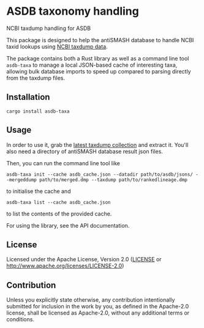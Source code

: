 # ASDB taxonomy handling

NCBI taxdump handling for ASDB

This package is designed to help the antiSMASH database to handle NCBI taxid lookups using
[NCBI taxdump data](https://ftp.ncbi.nlm.nih.gov/pub/taxonomy/new_taxdump/).

The package contains both a Rust library as well as a command line tool `asdb-taxa` to
manage a local JSON-based cache of interesting taxa, allowing bulk database imports to speed up
compared to parsing directly from the taxdump files.


## Installation

```
cargo install asdb-taxa
```

## Usage

In order to use it, grab the [latest taxdump collection](https://ftp.ncbi.nlm.nih.gov/pub/taxonomy/new_taxdump/)
and extract it. You'll also need a directory of antiSMASH database result json files.

Then, you can run the command line tool like

```
asdb-taxa init --cache asdb_cache.json --datadir path/to/asdb/jsons/ --mergeddump path/to/merged.dmp --taxdump path/to/rankedlineage.dmp
```
to initialise the cache and
```
asdb-taxa list --cache asdb_cache.json
```
to list the contents of the provided cache.

For using the library, see the API documentation.

## License

Licensed under the Apache License, Version 2.0
([LICENSE](LICENSE) or http://www.apache.org/licenses/LICENSE-2.0)


## Contribution

Unless you explicitly state otherwise, any contribution intentionally submitted
for inclusion in the work by you, as defined in the Apache-2.0 license, shall be
licensed as Apache-2.0, without any additional terms or conditions.
